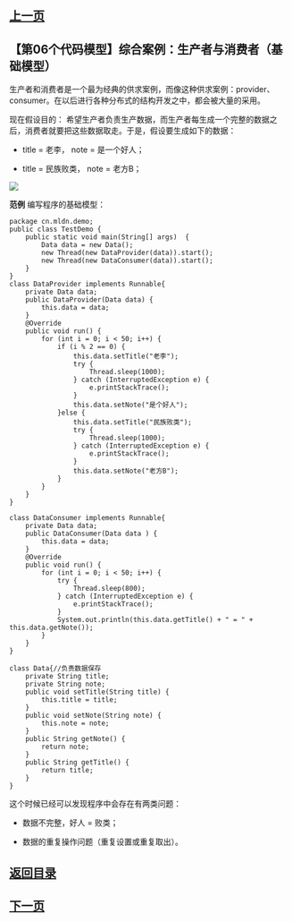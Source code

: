 ## [上一页](course36)
## 【第06个代码模型】综合案例：生产者与消费者（基础模型）

生产者和消费者是一个最为经典的供求案例，而像这种供求案例：provider、consumer。在以后进行各种分布式的结构开发之中，都会被大量的采用。

现在假设目的： 希望生产者负责生产数据，而生产者每生成一个完整的数据之后，消费者就要把这些数据取走。于是，假设要生成如下的数据：

- title = 老李， note = 是一个好人；

- title = 民族败类， note = 老方B；

![](http://ww1.sinaimg.cn/large/0060lm7Tly1fn5kmyffgrj30v90headw.jpg)

**范例** 编写程序的基础模型：

	package cn.mldn.demo;
	public class TestDemo {
		public static void main(String[] args)  {
			Data data = new Data();
			new Thread(new DataProvider(data)).start();
			new Thread(new DataConsumer(data)).start();
		}
	}
	class DataProvider implements Runnable{
		private Data data;
		public DataProvider(Data data) {
			this.data = data;
		}
		@Override
		public void run() {
			for (int i = 0; i < 50; i++) {
				if (i % 2 == 0) {
					this.data.setTitle("老李");
					try {
						Thread.sleep(1000);
					} catch (InterruptedException e) {
						e.printStackTrace();
					}
					this.data.setNote("是个好人");
				}else {
					this.data.setTitle("民族败类");
					try {
						Thread.sleep(1000);
					} catch (InterruptedException e) {
						e.printStackTrace();
					}
					this.data.setNote("老方B");
				}
			}
		}
	}
	
	class DataConsumer implements Runnable{
		private Data data;
		public DataConsumer(Data data ) {
			this.data = data;
		}
		@Override
		public void run() {
			for (int i = 0; i < 50; i++) {
				try {
					Thread.sleep(800);
				} catch (InterruptedException e) {
					e.printStackTrace();
				}
				System.out.println(this.data.getTitle() + " = " + this.data.getNote());
			}
		}
	}
	
	class Data{//负责数据保存
		private String title;
		private String note;
		public void setTitle(String title) {
			this.title = title;
		}
		public void setNote(String note) {
			this.note = note;
		}
		public String getNote() {
			return note;
		}
		public String getTitle() {
			return title;
		}
	}

这个时候已经可以发现程序中会存在有两类问题：

- 数据不完整，好人 = 败类；

- 数据的重复操作问题（重复设置或重复取出）。



## [返回目录](https://wuchengcheng110120.github.io/aliyunjava3/list)
## [下一页](course38)
